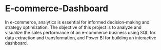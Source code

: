 # E-commerce-Dashboard
In e-commerce, analytics is essential for informed decision-making and strategy optimization. The objective of this project is to analyze and visualize the sales performance of an e-commerce business using SQL for data extraction and transformation, and Power BI for building an interactive dashboard. 
